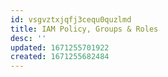 ```yaml
---
id: vsgvztxjqfj3cequ0quzlmd
title: IAM Policy, Groups & Roles
desc: ''
updated: 1671255701922
created: 1671255682484
---
```

